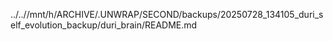 ../..//mnt/h/ARCHIVE/.UNWRAP/SECOND/backups/20250728_134105_duri_self_evolution_backup/duri_brain/README.md